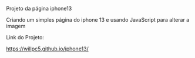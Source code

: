 Projeto da página iphone13

Criando um simples página do iphone 13 e usando JavaScript para alterar a imagem

Link do Projeto:

https://willpc5.github.io/iphone13/